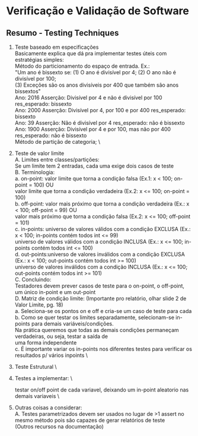 # Verificação e Validação de Software
## Resumo - Testing Techniques
1.  Teste baseado em especificações \
  Basicamente explica que dá pra implementar testes úteis com estratégias simples: \
    Método do particionamento do espaço de entrada. Ex.: \
            "Um ano é bissexto se: (1) O ano é divisível por 4; (2) O ano não é divisível por 100; \
                                    (3) Exceções são os anos divisíveis por 400 que também são anos bissextos" \
            Ano: 2016	Asserção: Divisível por 4 e não é divisível por 100		res_esperado: bissexto \
            Ano: 2000	Asserção: Divisível por 4, por 100 e por 400			res_esperado: bissexto \
            Ano: 39		Asserção: Não é divisível por 4							res_esperado: não é bissexto \
            Ano: 1900	Asserção: Divisível por 4 e por 100, mas não por 400	res_esperado: não é bissexto \
        Método de partição de categoria; \
2. Teste de valor limite \
    A. Limites entre classes/partições: \
        Se um limite tem 2 entradas, cada uma exige dois casos de teste \
    B. Terminologia: \
        a. on-point:	valor limite que torna a condição falsa (Ex.1: x < 100; on-point = 100) OU \
                        valor limite que torna a condição verdadeira (Ex.2: x <= 100; on-point = 100)   \
        b. off-point: valor mais próximo que torna a condição verdadeira (Ex.: x < 100; off-point = 99) OU \
                        valor mais próximo que torna a condição falsa (Ex.2: x <= 100; off-point = 101) \
        c. in-points:	universo de valores válidos com a condição EXCLUSA (Ex.: x < 100; in-points contém todos int <= 99) \
                        universo de valores válidos com a condição INCLUSA (Ex.: x <= 100; in-points contém todos int <= 100) \
        d. out-points:universo de valores inválidos com a condição EXCLUSA (Ex.: x < 100; out-points contém todos int >= 100) \
                        universo de valores inválidos com a condição INCLUSA (Ex.: x <= 100; out-points contém todos int >= 101) \
    C. Concluindo: \
        Testadores devem prever casos de teste para o on-point, o off-point, um único in-point e um out-point \
    D. Matriz de condição limite: (Importante pro relatório, olhar slide 2 de Valor Limite, pg. 18) \
        a. Seleciona-se os pontos on e off e cria-se um caso de teste para cada \
        b. Como se quer testar os limites separadamente, selecionam-se in-points para demais variáveis/condições. \
                Na prática	queremos que todas as demais condições permaneçam verdadeiras, ou seja, testar a saída de  \
                uma forma independente \
        c. É importante variar os in-points nos diferentes testes para verificar os resultados p/ vários inpoints \
3. Teste Estrutural \
        
4. Testes a implementar: \
    
    testar on/off point de cada variavel, deixando um in-point aleatorio nas demais variaveis \
5. Outras coisas a considerar: \
    A. Testes parametrizados devem ser usados no lugar de >1 assert no mesmo método pois são capazes de gerar relatórios de teste \
        (Outros recursos na documentação)
    